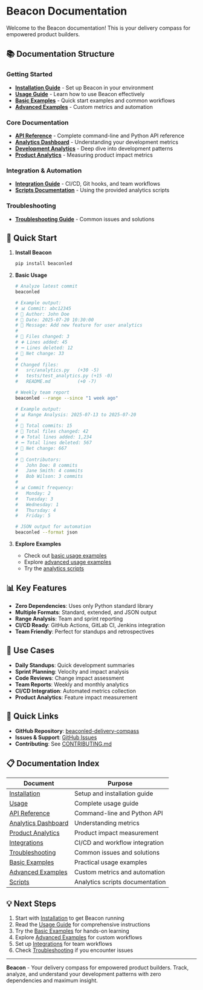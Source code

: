 # Beacon Documentation

Welcome to the Beacon documentation! This is your delivery compass for empowered product builders.

## 📚 Documentation Structure

### Getting Started
- **[Installation Guide](installation.md)** - Set up Beacon in your environment
- **[Usage Guide](usage.md)** - Learn how to use Beacon effectively
- **[Basic Examples](examples/basic-usage.md)** - Quick start examples and common workflows
- **[Advanced Examples](examples/advanced-usage.md)** - Custom metrics and automation

### Core Documentation
- **[API Reference](api-reference.md)** - Complete command-line and Python API reference
- **[Analytics Dashboard](ANALYTICS_DASHBOARD.md)** - Understanding your development metrics
- **[Development Analytics](DEVELOPMENT_ANALYTICS.md)** - Deep dive into development patterns
- **[Product Analytics](PRODUCT_ANALYTICS.md)** - Measuring product impact metrics

### Integration & Automation
- **[Integration Guide](integrations.md)** - CI/CD, Git hooks, and team workflows
- **[Scripts Documentation](scripts-readme.md)** - Using the provided analytics scripts

### Troubleshooting
- **[Troubleshooting Guide](troubleshooting.md)** - Common issues and solutions

## 🚀 Quick Start

1. **Install Beacon**
   ```bash
   pip install beaconled
   ```

2. **Basic Usage**
   ```bash
   # Analyze latest commit
   beaconled

   # Example output:
   # 📊 Commit: abc12345
   # 👤 Author: John Doe
   # 📅 Date: 2025-07-20 10:30:00
   # 💬 Message: Add new feature for user analytics
   #
   # 📂 Files changed: 3
   # ➕ Lines added: 45
   # ➖ Lines deleted: 12
   # 🔀 Net change: 33
   #
   # Changed files:
   #   src/analytics.py   (+30 -5)
   #   tests/test_analytics.py (+15 -0)
   #   README.md          (+0 -7)

   # Weekly team report
   beaconled --range --since "1 week ago"

   # Example output:
   # 📊 Range Analysis: 2025-07-13 to 2025-07-20
   #
   # 📂 Total commits: 15
   # 📂 Total files changed: 42
   # ➕ Total lines added: 1,234
   # ➖ Total lines deleted: 567
   # 🔀 Net change: 667
   #
   # 👥 Contributors:
   #   John Doe: 8 commits
   #   Jane Smith: 4 commits
   #   Bob Wilson: 3 commits
   #
   # 📊 Commit frequency:
   #   Monday: 2
   #   Tuesday: 3
   #   Wednesday: 1
   #   Thursday: 4
   #   Friday: 5

   # JSON output for automation
   beaconled --format json
   ```

3. **Explore Examples**
   - Check out [basic usage examples](examples/basic-usage.md)
   - Explore [advanced usage examples](examples/advanced-usage.md)
   - Try the [analytics scripts](../scripts/)

## 📊 Key Features

- **Zero Dependencies**: Uses only Python standard library
- **Multiple Formats**: Standard, extended, and JSON output
- **Range Analysis**: Team and sprint reporting
- **CI/CD Ready**: GitHub Actions, GitLab CI, Jenkins integration
- **Team Friendly**: Perfect for standups and retrospectives

## 🎯 Use Cases

- **Daily Standups**: Quick development summaries
- **Sprint Planning**: Velocity and impact analysis
- **Code Reviews**: Change impact assessment
- **Team Reports**: Weekly and monthly analytics
- **CI/CD Integration**: Automated metrics collection
- **Product Analytics**: Feature impact measurement

## 🔗 Quick Links

- **GitHub Repository**: [beaconled-delivery-compass](https://github.com/shrwnsan/beaconled-delivery-compass)
- **Issues & Support**: [GitHub Issues](https://github.com/shrwnsan/beaconled-delivery-compass/issues)
- **Contributing**: See [CONTRIBUTING.md](../CONTRIBUTING.md)

## 📋 Documentation Index

| Document | Purpose |
|----------|---------|
| [Installation](installation.md) | Setup and installation guide |
| [Usage](usage.md) | Complete usage guide |
| [API Reference](api-reference.md) | Command-line and Python API |
| [Analytics Dashboard](ANALYTICS_DASHBOARD.md) | Understanding metrics |
| [Product Analytics](PRODUCT_ANALYTICS.md) | Product impact measurement |
| [Integrations](integrations.md) | CI/CD and workflow integration |
| [Troubleshooting](troubleshooting.md) | Common issues and solutions |
| [Basic Examples](examples/basic-usage.md) | Practical usage examples |
| [Advanced Examples](examples/advanced-usage.md) | Custom metrics and automation |
| [Scripts](scripts-readme.md) | Analytics scripts documentation |

## 💡 Next Steps

1. Start with [Installation](installation.md) to get Beacon running
2. Read the [Usage Guide](usage.md) for comprehensive instructions
3. Try the [Basic Examples](examples/basic-usage.md) for hands-on learning
4. Explore [Advanced Examples](examples/advanced-usage.md) for custom workflows
5. Set up [Integrations](integrations.md) for team workflows
6. Check [Troubleshooting](troubleshooting.md) if you encounter issues

---

**Beacon** - Your delivery compass for empowered product builders. Track, analyze, and understand your development patterns with zero dependencies and maximum insight.
